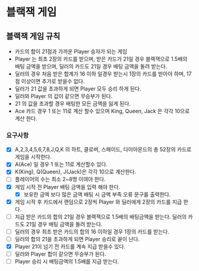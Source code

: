 # 블랙잭 게임

## 블랙잭 게임 규칙
- 카드의 합이 21점과 가까운 Player 승자가 되는 게임
- Player 는 최초 2장의 카드를 받으며, 받은 카드가 21일 경우 블랙잭으로 1.5배의 배팅 금액을 받으며, 딜러의 카드도 21일 경우 배팅 금액을 돌려 받는다.
- 딜러의 경우 처음 받은 합계가 16 이하 일경우 받는시 1장의 카드를 받아야 하며, 17점 이상이면 추가로 받을수 없다.
- 딜러가 21 값을 초과하게 되면 Player 모두 승리 하게 된다.
- 딜러와 Player 의 값이 같으면 무승부가 된다.
- 21 의 값을 초과할 경우 배팅한 모든 금액을 잃게 된다.
- Ace 카드 경우 1 또는 11로 계산 할수 있으며 King, Queen, Jack 은 각각 10으로 계산 한다.


### 요구사항
- [x] A,2,3,4,5,6,7,8,J,Q,K 의 하트, 클로버, 스페이드, 다이아몬드의 총 52장의 카드로 게임을 시작한다.
- [x] A(Ace) 일 경우 1 또는 11로 계산할수 있다.
- [x] K(King), Q(Queen), J(Jack)은 각각 10으로 계산한다.
- [ ] 플레이어의 수는 최소 2~8명 이여야 한다.
- [x] 게임 시작 전 Player 배팅 금액을 입력 해야 한다.
    - [x] 보유한 금액 보다 많은 금액 배팅 시 금액 부족 오류 문구를 출력한다.
- [x] 게임 시작 후 카드에서 랜덤으로 2장씩 Player 와 딜러에게 2장의 카드를 지급 한다.
- [ ] 지급 받은 카드의 합의 21일 경우 블랙잭으로 1.5배의 배팅금액을 받는다. 딜러의 카드도 21일 경우 배팅 금액을 돌려 받는다.
- [ ] 딜러의 경우 최초 받은 카드의 합의 16 이하일 경우 1장의 카드를 받는다.
- [ ] 딜러의 합의 21을 초과하게 되면 Player 승리로 끝이 난다.
- [x] Player 21이 넘기 전 카드를 계속 지급 받을수 있다.
- [ ] 딜러와 Player 합이 같으면 무승부가 된다.
- [ ] Player 승리 시 배팅금액의 1.5배를 지급 받는다.
